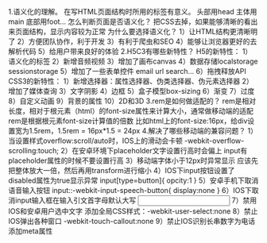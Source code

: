 1.语义化的理解。
    在写HTML页面结构时所用的标签有意义。
    头部用head  主体用main  底部用foot...
    怎么判断页面是否语义化？
        把CSS去掉，如果能够清晰的看出来页面结构，显示内容较为正常
    为什么要选择语义化？
    1）让HTML结构更清晰明了
    2）方便团队协作，利于开发
    3）有利于爬虫和SEO
    4）能够让浏览器更好的去解析代码
    5）给用户带来良好的体验
2.H5C3有哪些新特性？
    H5的新特性：
        1）语义化的标签
        2）新增音频视频
        3）增加了画布canvas
        4）数据存储localstorage sessionstorage
        5）增加了一些表单控件   email   url    search...
        6）拖拽释放API
    CSS3的新特性：
        1）新增选择器：属性选择器、伪类选择器、伪元素选择器
        2）增加了媒体查询
        3）文字阴影
        4）边框
        5）盒子模型box-sizing
        6）渐变
        7）过度
        8）自定义动画
        9）背景的属性
        10）2D和3D
3.rem是如何做适配的？
    rem是相对长度，相对于根元素（html）的font-size属性来计算大小，通常做移动端的适配
    rem是根据根元素font-size计算值的倍数
    比如html上的font-size:16px，给div设置宽为1.5rem，1.5rem = 16px*1.5 = 24px
4.解决了哪些移动端的兼容问题？
    1）当设置样式overflow:scroll/auto时，IOS上的滑动会卡顿
        -webkit-overflow-scrolling:touch;
    2）在安卓环境下placeholder文字设置行高时会偏上
        input有placeholder属性的时候不要设置行高
    3）移动端字体小于12px时异常显示
        应该先把整体放大一倍，然后再用transform进行缩小
    4）IOS下input按钮设置了disabled属性为true显示异常
        input[type=button]{
            opcity:1
        }
    5）安卓手机下取消语音输入按钮
        input::-webkit-input-speech-button{
            display:none
        }
    6）IOS下取消input输入框在输入引文首字母默认大写
        <input autocapitalize='off' autocorrect='off'/>
    7）禁用IOS和安卓用户选中文字
        添加全局CSS样式：-webkit-user-select:none
    8）禁止IOS弹出各种窗口
        -webkit-touch-callout:none
    9）禁止IOS识别长串数字为电话
        添加meta属性<meta content='telephone=no'  name='format-detection'>